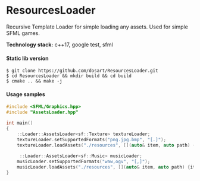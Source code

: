# ResourcesLoader

Recursive Template Loader for simple loading any assets. Used for simple SFML games. 

**Technology stack:** c++17, google test, sfml

#### Static lib version
```console
$ git clone https://github.com/dosart/ResourcesLoader.git
$ cd ResourcesLoader && mkdir build && cd build
$ cmake .. && make -j
```

#### Usage samples

```C++
#include <SFML/Graphics.hpp>
#include "AssetsLoader.hpp"

int main()
{
    ::Loader::AssetsLoader<sf::Texture> textureLoader;
    textureLoader.setSupportedFormats("png.jpg.bmp", "[.]");
    textureLoader.loadAssets("./resources", [](auto& item, auto path) {item.loadFromFile(path.string())});
    
     ::Loader::AssetsLoader<sf::Music> musicLoader;
    musicLoader.setSupportedFormats("waw,ogv", "[,]");
    musicLoader.loadAssets("./resources", [](auto& item, auto path) {item.loadAssets(path.string())});
}
```
